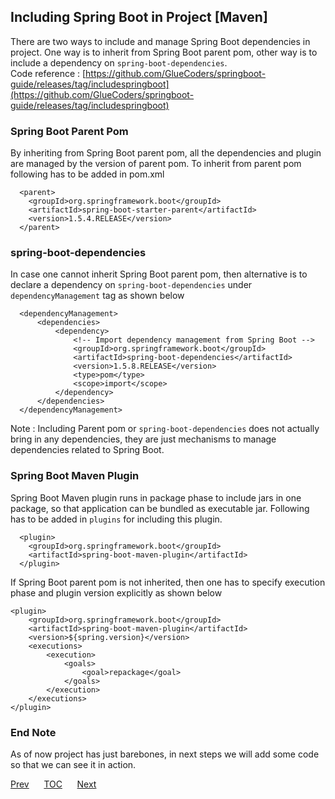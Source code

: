 ## Including Spring Boot in Project [Maven]

There are two ways to include and manage Spring Boot dependencies in project. One way is to inherit from Spring Boot parent pom, other way is to include a dependency on `spring-boot-dependencies`.   
Code reference : [https://github.com/GlueCoders/springboot-guide/releases/tag/includespringboot](https://github.com/GlueCoders/springboot-guide/releases/tag/includespringboot)  

### Spring Boot Parent Pom  

By inheriting from Spring Boot parent pom, all the dependencies and plugin are managed by the version of parent pom. To inherit from parent pom following has to be added in pom.xml  
```
  <parent>
  	<groupId>org.springframework.boot</groupId>
  	<artifactId>spring-boot-starter-parent</artifactId>
  	<version>1.5.4.RELEASE</version>
  </parent>  
```  
### spring-boot-dependencies  
In case one cannot inherit Spring Boot parent pom, then alternative is to declare a dependency on `spring-boot-dependencies` under `dependencyManagement` tag as shown below  
```
  <dependencyManagement>
      <dependencies>
          <dependency>
              <!-- Import dependency management from Spring Boot -->
              <groupId>org.springframework.boot</groupId>
              <artifactId>spring-boot-dependencies</artifactId>
              <version>1.5.8.RELEASE</version>
              <type>pom</type>
              <scope>import</scope>
          </dependency>
      </dependencies>
  </dependencyManagement>  
```  

Note : Including Parent pom or `spring-boot-dependencies` does not actually bring in any dependencies, they are just mechanisms to manage dependencies related to Spring Boot.

### Spring Boot Maven Plugin

Spring Boot Maven plugin runs in package phase to include jars in one package, so that application can be bundled as executable jar. Following has to be added in `plugins` for including this plugin.  
```
  <plugin>
  	<groupId>org.springframework.boot</groupId>
  	<artifactId>spring-boot-maven-plugin</artifactId>
  </plugin>
  ```
If Spring Boot parent pom is not inherited, then one has to specify execution phase and plugin version explicitly as shown below   
```
<plugin>
	<groupId>org.springframework.boot</groupId>
	<artifactId>spring-boot-maven-plugin</artifactId>
	<version>${spring.version}</version>
	<executions>
		<execution>
			<goals>
				<goal>repackage</goal>
			</goals>
		</execution>
	</executions>
</plugin>  
```
### End Note  
As of now project has just barebones, in next steps we will add some code so that we can see it in action.  

[Prev](#)&nbsp;&nbsp;&nbsp;&nbsp;&nbsp;&nbsp;[TOC](/TOC.md)&nbsp;&nbsp;&nbsp;&nbsp;&nbsp;&nbsp;[Next](/quick-hello-world.md)
